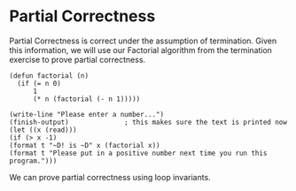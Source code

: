 # Partial Correctness 

Partial Correctness is correct under the assumption of termination. Given this information, we will use our Factorial algorithm from the termination exercise to prove partial correctness. 
```
(defun factorial (n)
  (if (= n 0)
      1                           
      (* n (factorial (- n 1))))) 

(write-line "Please enter a number...")
(finish-output)              ; this makes sure the text is printed now
(let ((x (read)))
(if (> x -1)
(format t "~D! is ~D" x (factorial x))
(format t "Please put in a positive number next time you run this program.")))
 ```

We can prove partial correctness using loop invariants. 
